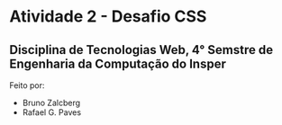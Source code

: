 # Atividade 2 - Desafio CSS

## Disciplina de Tecnologias Web, 4° Semstre de Engenharia da Computação do Insper

Feito por:
+ Bruno Zalcberg
+ Rafael G. Paves